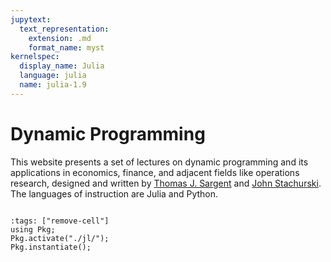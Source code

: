 ```yaml
---
jupytext:
  text_representation:
    extension: .md
    format_name: myst
kernelspec:
  display_name: Julia
  language: julia
  name: julia-1.9
---
```


# Dynamic Programming

This website presents a set of lectures on dynamic programming and its applications in economics, finance, and adjacent fields like operations research, designed and written by [Thomas J. Sargent](http://www.tomsargent.com/) and [John Stachurski](http://johnstachurski.net/). The languages of instruction are Julia and Python.

```{tableofcontents}
```

```{code-cell} julia-1.9
:tags: ["remove-cell"]
using Pkg;
Pkg.activate("./jl/");
Pkg.instantiate();
```